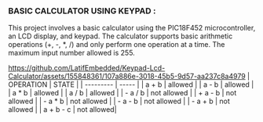 ### BASIC CALCULATOR USING KEYPAD : 

This project involves a basic calculator using the PIC18F452 microcontroller, an LCD display, and keypad. 
The calculator supports basic arithmetic operations (+, -, *, /) and only perform one operation at a time. 
The maximum input number allowed is 255.



https://github.com/LatifEmbedded/Keypad-Lcd-Calculator/assets/155848361/107a886e-3018-45b5-9d57-aa237c8a4979
| OPERATION | STATE |
| --------- | ----- |
| a   +   b | allowed |
| a   -  b  | allowed |
| a   * b   | allowed |
| a    /  b | allowed |
| - a  /  b | not allowed |
| + a  -  b | not allowed |
| - a  *  b | not allowed |
| - a  -  b | not allowed |
| - a  +  b | not allowed |
| a + b - c | not allowed|

